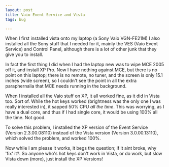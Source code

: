 ```yaml
---
layout: post
title: Vaio Event Service and Vista
tags: bug

---
```


When I first installed vista onto my laptop (a Sony Vaio VGN-FE21M) I also installed all the Sony stuff that I needed for it, mainly the VES (Vaio Event Service) and Control Panel, although there is a lot of other junk that they give you to install.

In fact the first thing I did when I had the laptop new was to wipe MCE 2005 off it, and install XP Pro.  Now I have nothing against MCE, but there is no point on this laptop; there is no remote, no tuner, and the screen is only 15.1 inches (wide screen), so I couldn't see the point in all the extra paraphernalia that MCE needs running in the background.

When I installed all the Vaio stuff on XP, it all worked fine, as it did in Vista too. Sort of.  While the hot keys worked (brightness was the only one I was really interested in), it sapped 50% CPU *all the time*.  This was worrying, as I have a dual core, and thus if I had single core, it would be using 100% all the time.  Not good.

To solve this problem, I installed the XP version of the Event Service (Version 2.3.00.08110) instead of the Vista version (Version 3.0.00.13110), which solved the problem, and worked 100%.

Now while I am please it works, it begs the question; if it aint broke, why 'fix' it?.  So anyone who's hot keys don't work in Vista, or do work, but slow Vista down (more), just install the XP Versions!
